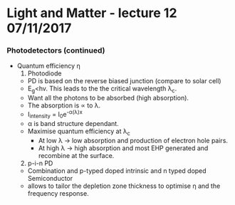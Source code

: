 # Light and Matter - lecture 12 07/11/2017

### Photodetectors (continued)

- Quantum efficiency &eta;
  1. Photodiode
    - PD is based on the reverse biased junction (compare to solar cell)
    - E<sub>g</sub>&lt;hv. This leads to the the critical wavelength &lambda;<sub>c</sub>.
    - Want all the photons to be absorbed (high absorption).
    - The absorption is &prop; to &lambda;.
    - I<sub>intensity</sub> = I<sub>0</sub>e<sup>-&alpha;(&lambda;)x</sup>
    - &alpha; is band structure dependant.
    - Maximise quantum efficiency at &lambda;<sub>c</sub>
      - At low &lambda; -> low absorption and production of electron hole pairs.
      - At high &lambda; -> high absorption and most EHP generated and recombine at the surface.
  2. p-i-n PD
    - Combination and p-typed doped intrinsic and n typed doped Semiconductor
    - allows to tailor the depletion zone thickness to optimise &eta; and the frequency response.

###
